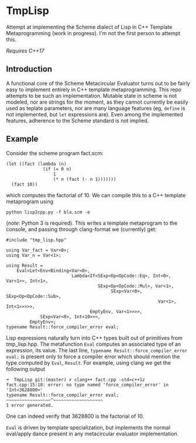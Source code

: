 # TmpLisp
Attempt at implementing the Scheme dialect of Lisp in C++ Template Metaprogramming (work in progress).
I'm not the first person to attempt this.

_Requires C++17_

## Introduction

A functional core of the Scheme Metacircular Evaluator turns out to be fairly easy to implement entirely in C++
template metaprogramming. This repo attempts to be such an implementation. Mutable state in scheme is not modeled,
nor are strings for the moment, as they cannot currently be easily used as teplate parameters, nor are many language features (eg, `define` is not implemented, but `let` expressions are). Even among the implemented features,
adherence to the Scheme standard is not implied.

## Example

Consider the scheme program fact.scm:

    (let ((fact (lambda (n)
                  (if (= 0 n)
                      1
                      (* n (fact (- n 1)))))))
      (fact 10))

which computes the factorial of 10. We can compile this to a C++ template metaprogram using

    python lisp2cpp.py -f bla.scm -e

(*note*: Python 3 is required). This writes a template metaprogram to the console, and passing through
clang-format we (currently) get:

    #include "tmp_lisp.hpp"

    using Var_fact = Var<0>;
    using Var_n = Var<1>;

    using Result =
        Eval<Let<Env<Binding<Var<0>,
                             Lambda<If<SExp<Op<OpCode::Eq>, Int<0>, Var<1>>, Int<1>,
                                       SExp<Op<OpCode::Mul>, Var<1>,
                                            SExp<Var<0>, SExp<Op<OpCode::Sub>,
                                                              Var<1>, Int<1>>>>>,
                                    EmptyEnv, Var<1>>>>,
                 SExp<Var<0>, Int<10>>>,
             EmptyEnv>;
    typename Result::force_compiler_error eval;

Lisp expressions naturally turn into C++ types built out of primitives from tmp_lisp.hpp.
The metafunction `Eval` computes an associated type of an expression, its value.
The last line, `typename Result::force_compiler_error eval;` is present only to
force a compiler error which should mention the type computed by `Eval`, `Result`.
For example, using clang we get the following output

    ➜  TmpLisp git:(master) ✗ clang++ fact.cpp -std=c++1z
    fact.cpp:15:18: error: no type named 'force_compiler_error' in 'Int<3628800>'
    typename Result::force_compiler_error eval;
    ~~~~~~~~~~~~~~~~~^~~~~~~~~~~~~~~~~~~~
    1 error generated.

One can indeed verify that 3628800 is the factorial of 10.

`Eval` is driven by template specialization, but implements the normal eval/apply dance
present in any metacircular evaluator implementation.
